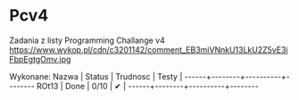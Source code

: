 # Pcv4

Zadania z listy Programming Challange v4
https://www.wykop.pl/cdn/c3201142/comment_EB3miVNnkU13LkU2Z5vE3iFbpEgtgOmv.jpg

Wykonane:
Nazwa | Status | Trudnosc | Testy |
------+--------+----------+--------
ROt13 | Done   | 0/10     |   ✔   |
------+--------+----------+--------
